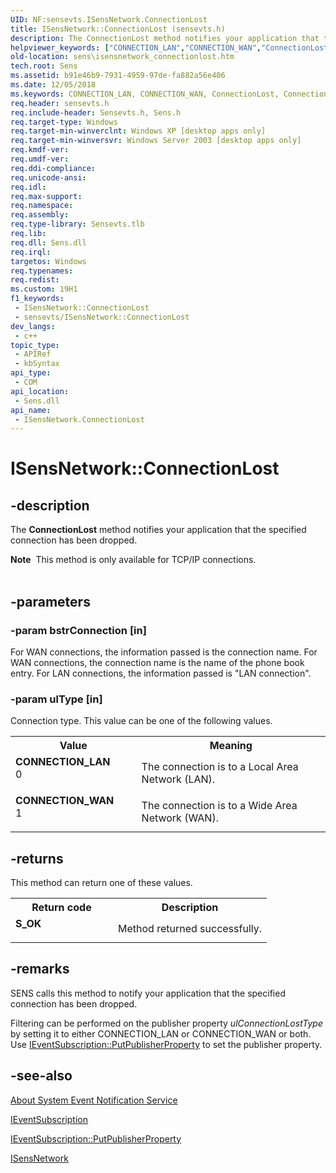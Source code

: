 ```yaml
---
UID: NF:sensevts.ISensNetwork.ConnectionLost
title: ISensNetwork::ConnectionLost (sensevts.h)
description: The ConnectionLost method notifies your application that the specified connection has been dropped.
helpviewer_keywords: ["CONNECTION_LAN","CONNECTION_WAN","ConnectionLost","ConnectionLost method [SENS]","ConnectionLost method [SENS]","ISensNetwork interface","ISensNetwork interface [SENS]","ConnectionLost method","ISensNetwork.ConnectionLost","ISensNetwork::ConnectionLost","_zaw_isensnetwork_connectionlost","sens.isensnetwork_connectionlost","sensevts/ISensNetwork::ConnectionLost","syncmgr.isensnetwork_connectionlost"]
old-location: sens\isensnetwork_connectionlost.htm
tech.root: Sens
ms.assetid: b91e46b9-7931-4959-97de-fa882a56e406
ms.date: 12/05/2018
ms.keywords: CONNECTION_LAN, CONNECTION_WAN, ConnectionLost, ConnectionLost method [SENS], ConnectionLost method [SENS],ISensNetwork interface, ISensNetwork interface [SENS],ConnectionLost method, ISensNetwork.ConnectionLost, ISensNetwork::ConnectionLost, _zaw_isensnetwork_connectionlost, sens.isensnetwork_connectionlost, sensevts/ISensNetwork::ConnectionLost, syncmgr.isensnetwork_connectionlost
req.header: sensevts.h
req.include-header: Sensevts.h, Sens.h
req.target-type: Windows
req.target-min-winverclnt: Windows XP [desktop apps only]
req.target-min-winversvr: Windows Server 2003 [desktop apps only]
req.kmdf-ver: 
req.umdf-ver: 
req.ddi-compliance: 
req.unicode-ansi: 
req.idl: 
req.max-support: 
req.namespace: 
req.assembly: 
req.type-library: Sensevts.tlb
req.lib: 
req.dll: Sens.dll
req.irql: 
targetos: Windows
req.typenames: 
req.redist: 
ms.custom: 19H1
f1_keywords:
 - ISensNetwork::ConnectionLost
 - sensevts/ISensNetwork::ConnectionLost
dev_langs:
 - c++
topic_type:
 - APIRef
 - kbSyntax
api_type:
 - COM
api_location:
 - Sens.dll
api_name:
 - ISensNetwork.ConnectionLost
---
```


# ISensNetwork::ConnectionLost


## -description

The 
<b>ConnectionLost</b> method notifies your application that the specified connection has been dropped.
<div class="alert"><b>Note</b>  This method is only available for TCP/IP connections.</div><div> </div>

## -parameters

### -param bstrConnection [in]

For WAN connections, the information passed is the connection name. For WAN connections, the connection name is the name of the phone book entry. For LAN connections, the information passed is "LAN connection".

### -param ulType [in]

Connection type. This value can be one of the following values.

<table>
<tr>
<th>Value</th>
<th>Meaning</th>
</tr>
<tr>
<td width="40%"><a id="CONNECTION_LAN"></a><a id="connection_lan"></a><dl>
<dt><b>CONNECTION_LAN</b></dt>
<dt>0</dt>
</dl>
</td>
<td width="60%">
The connection is to a Local Area Network (LAN).

</td>
</tr>
<tr>
<td width="40%"><a id="CONNECTION_WAN"></a><a id="connection_wan"></a><dl>
<dt><b>CONNECTION_WAN</b></dt>
<dt>1</dt>
</dl>
</td>
<td width="60%">
The connection is to a Wide Area Network (WAN).

</td>
</tr>
</table>

## -returns

This method can return one of these values.

<table>
<tr>
<th>Return code</th>
<th>Description</th>
</tr>
<tr>
<td width="40%">
<dl>
<dt><b>S_OK</b></dt>
</dl>
</td>
<td width="60%">
Method returned successfully.

</td>
</tr>
</table>

## -remarks

SENS calls this method to notify your application that the specified connection has been dropped.
			

Filtering can be performed on the publisher property <i>ulConnectionLostType</i> by setting it to either CONNECTION_LAN or CONNECTION_WAN or both. Use 
<a href="https://docs.microsoft.com/windows/desktop/api/eventsys/nf-eventsys-ieventsubscription-putpublisherproperty">IEventSubscription::PutPublisherProperty</a> to set the publisher property.

## -see-also

<a href="https://docs.microsoft.com/windows/desktop/Sens/about-system-event-notification-service">About System Event Notification Service</a>



<a href="https://docs.microsoft.com/windows/desktop/api/eventsys/nn-eventsys-ieventsubscription">IEventSubscription</a>



<a href="https://docs.microsoft.com/windows/desktop/api/eventsys/nf-eventsys-ieventsubscription-putpublisherproperty">IEventSubscription::PutPublisherProperty</a>



<a href="https://docs.microsoft.com/windows/desktop/api/sensevts/nn-sensevts-isensnetwork">ISensNetwork</a>

